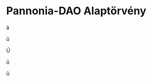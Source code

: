 # Pannonia-DAO Alaptörvény









 




á


















































û





































Ú








û























û






































